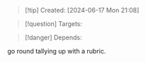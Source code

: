 
>[!tip] Created: [2024-06-17 Mon 21:08]

>[!question] Targets: 

>[!danger] Depends: 

go round tallying up with a rubric.
